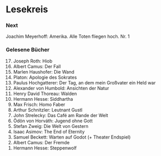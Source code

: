 # Lesekreis

### Next

Joachim Meyerhoff: Amerika. Alle Toten fliegen hoch. Nr. 1

### Gelesene Bücher

<ol>
  <li value=17>Joseph Roth: Hiob</li>
  <li value=16>Albert Camus: Der Fall</li>
  <li value=15>Marlen Haushofer: Die Wand</li>
  <li value=14>Platon: Apologie des Sokrates</li>
  <li value=13>Paulus Hochgatterer: Der Tag, an dem mein Großvater ein Held war</li>
  <li value=12>Alexander von Humbold: Ansichten der Natur</li>
  <li value=11>Henry David Thoreau: Walden</li>
  <li value=10>Hermann Hesse: Siddhartha</li>
  <li value=9>Max Frisch: Homo Faber</li>
  <li value=8>Arthur Schnitzler: Leutnant Gustl</li>
  <li value=7>John Strelecky: Das Café am Rande der Welt</li>
  <li value=6>Ödön von Horváth: Jugend ohne Gott</li>
  <li value=5>Stefan Zweig: Die Welt von Gestern</li>
  <li value=4>Isaac Asimov: The End of Eternity</li>
  <li value=3>Samuel Beckett: Warten auf Godot (+ Theater Endspiel)</li>
  <li value=2>Albert Camus: Der Fremde</li>
  <li value=1>Hermann Hesse: Steppenwolf</li>
</ol>
